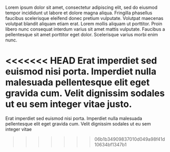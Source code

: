 Lorem ipsum dolor sit amet, consectetur adipiscing elit, sed do eiusmod tempor incididunt ut labore et dolore magna aliqua. Fringilla phasellus faucibus scelerisque eleifend donec pretium vulputate. Volutpat maecenas volutpat blandit aliquam etiam erat. Lorem mollis aliquam ut porttitor. Proin libero nunc consequat interdum varius sit amet mattis vulputate. Faucibus a pellentesque sit amet porttitor eget dolor. Scelerisque varius morbi enim nunc.

<<<<<<< HEAD
Erat imperdiet sed euismod nisi porta. Imperdiet nulla malesuada pellentesque elit eget gravida cum. Velit dignissim sodales ut eu sem integer vitae justo. 
=======
Erat imperdiet sed euismod nisi porta. Imperdiet nulla malesuada pellentesque elit eget gravida cum. Velit dignissim sodales ut eu sem integer vitae
>>>>>>> 06b1b34909837010d049a98f41d10634bf1347b1
